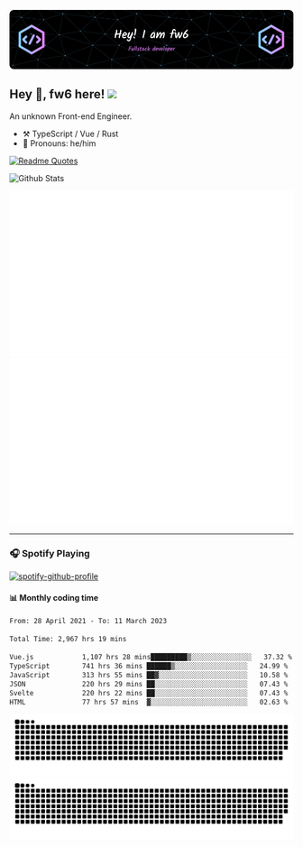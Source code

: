 ![Header](github-header-image.png)

## Hey 👋, fw6 here! <img src="https://github.githubassets.com/images/mona-whisper.gif" height="24" />


An unknown Front-end Engineer.

-   :hammer_and_pick: TypeScript / Vue / Rust
-   :man: Pronouns: he/him


[![Readme Quotes](https://quotes-github-readme.vercel.app/api?type=horizontal&theme=algolia)](https://github.com/piyushsuthar/github-readme-quotes)



![Github Stats](https://github-readme-stats.vercel.app/api?username=fw6&bg_color=30,e96443,904e95&title_color=fff&text_color=fff)

![](https://raw.githubusercontent.com/fw6/github-stats-transparent/output/generated/overview.svg)
![](https://raw.githubusercontent.com/fw6/github-stats-transparent/output/generated/languages.svg)


---

### 🎧 Spotify Playing

<!-- ![spotify-github-profile](/img/default.svg) -->

[![spotify-github-profile](https://spotify-github-profile.vercel.app/api/view?uid=r6wn4hdvypv0lkzyrj0e0pjct&cover_image=true&theme=default&bar_color=53b14f&bar_color_cover=true)](https://github.com/kittinan/spotify-github-profile)
#### :bar_chart: Monthly coding time

<!--START_SECTION:waka-->

```text
From: 28 April 2021 - To: 11 March 2023

Total Time: 2,967 hrs 19 mins

Vue.js            1,107 hrs 28 mins█████████▒░░░░░░░░░░░░░░░   37.32 %
TypeScript        741 hrs 36 mins ██████▒░░░░░░░░░░░░░░░░░░   24.99 %
JavaScript        313 hrs 55 mins ██▓░░░░░░░░░░░░░░░░░░░░░░   10.58 %
JSON              220 hrs 29 mins ██░░░░░░░░░░░░░░░░░░░░░░░   07.43 %
Svelte            220 hrs 22 mins ██░░░░░░░░░░░░░░░░░░░░░░░   07.43 %
HTML              77 hrs 57 mins  ▓░░░░░░░░░░░░░░░░░░░░░░░░   02.63 %
```

<!--END_SECTION:waka-->




![github contribution grid snake animation](https://raw.githubusercontent.com/platane/platane/output/github-contribution-grid-snake-dark.svg#gh-dark-mode-only)![github contribution grid snake animation](https://raw.githubusercontent.com/platane/platane/output/github-contribution-grid-snake.svg#gh-light-mode-only)
